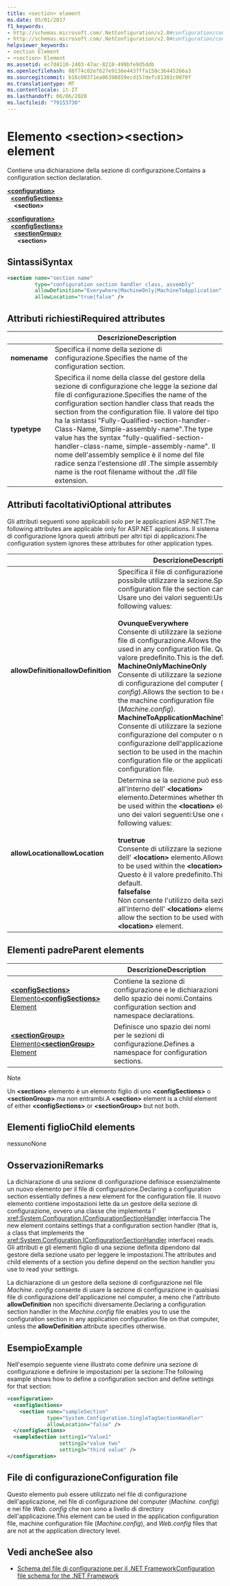 ```yaml
---
title: <section> element
ms.date: 05/01/2017
f1_keywords:
- http://schemas.microsoft.com/.NetConfiguration/v2.0#configuration/configSections/section
- http://schemas.microsoft.com/.NetConfiguration/v2.0#configuration/configSections/sectionGroup/section
helpviewer_keywords:
- section Element
- <section> Element
ms.assetid: ec7d4110-2403-47ac-8218-499bfe9d5ddb
ms.openlocfilehash: 88f74c02ef627e9136e4437ffa150c36445266a3
ms.sourcegitcommit: b16c00371ea06398859ecd157defc81301c9070f
ms.translationtype: MT
ms.contentlocale: it-IT
ms.lasthandoff: 06/06/2020
ms.locfileid: "79153730"
---
```

# <a name="section-element"></a><span data-ttu-id="84cdf-102">Elemento \<section></span><span class="sxs-lookup"><span data-stu-id="84cdf-102">\<section> element</span></span>

<span data-ttu-id="84cdf-103">Contiene una dichiarazione della sezione di configurazione.</span><span class="sxs-lookup"><span data-stu-id="84cdf-103">Contains a configuration section declaration.</span></span>

[**\<configuration>**](configuration-element.md)\
&nbsp;&nbsp;[**\<configSections>**](configsections-element-for-configuration.md)\
&nbsp;&nbsp;&nbsp;&nbsp;**\<section>**

[**\<configuration>**](configuration-element.md)\
&nbsp;&nbsp;[**\<configSections>**](configsections-element-for-configuration.md)\
&nbsp;&nbsp;&nbsp;&nbsp;[**\<sectionGroup>**](sectiongroup-element-for-configsections.md)\
&nbsp;&nbsp;&nbsp;&nbsp;&nbsp;&nbsp;**\<section>**

## <a name="syntax"></a><span data-ttu-id="84cdf-104">Sintassi</span><span class="sxs-lookup"><span data-stu-id="84cdf-104">Syntax</span></span>

```xml
<section name="section name"
         type="configuration section handler class, assembly"
         allowDefinition="Everywhere|MachineOnly|MachineToApplication"
         allowLocation="true|false" />
```

## <a name="required-attributes"></a><span data-ttu-id="84cdf-105">Attributi richiesti</span><span class="sxs-lookup"><span data-stu-id="84cdf-105">Required attributes</span></span>

|           | <span data-ttu-id="84cdf-106">Descrizione</span><span class="sxs-lookup"><span data-stu-id="84cdf-106">Description</span></span> |
| --------- | ----------- |
| <span data-ttu-id="84cdf-107">**nome**</span><span class="sxs-lookup"><span data-stu-id="84cdf-107">**name**</span></span>  | <span data-ttu-id="84cdf-108">Specifica il nome della sezione di configurazione.</span><span class="sxs-lookup"><span data-stu-id="84cdf-108">Specifies the name of the configuration section.</span></span> |
| <span data-ttu-id="84cdf-109">**type**</span><span class="sxs-lookup"><span data-stu-id="84cdf-109">**type**</span></span>  | <span data-ttu-id="84cdf-110">Specifica il nome della classe del gestore della sezione di configurazione che legge la sezione dal file di configurazione.</span><span class="sxs-lookup"><span data-stu-id="84cdf-110">Specifies the name of the configuration section handler class that reads the section from the configuration file.</span></span> <span data-ttu-id="84cdf-111">Il valore del tipo ha la sintassi "Fully-Qualified-section-handler-Class-Name, Simple-assembly-name".</span><span class="sxs-lookup"><span data-stu-id="84cdf-111">The type value has the syntax "fully-qualified-section-handler-class-name, simple-assembly-name".</span></span> <span data-ttu-id="84cdf-112">Il nome dell'assembly semplice è il nome del file radice senza l'estensione *dll* .</span><span class="sxs-lookup"><span data-stu-id="84cdf-112">The simple assembly name is the root filename without the *.dll* file extension.</span></span> |

## <a name="optional-attributes"></a><span data-ttu-id="84cdf-113">Attributi facoltativi</span><span class="sxs-lookup"><span data-stu-id="84cdf-113">Optional attributes</span></span>

<span data-ttu-id="84cdf-114">Gli attributi seguenti sono applicabili solo per le applicazioni ASP.NET.</span><span class="sxs-lookup"><span data-stu-id="84cdf-114">The following attributes are applicable only for ASP.NET applications.</span></span> <span data-ttu-id="84cdf-115">Il sistema di configurazione Ignora questi attributi per altri tipi di applicazioni.</span><span class="sxs-lookup"><span data-stu-id="84cdf-115">The configuration system ignores these attributes for other application types.</span></span>

|                     | <span data-ttu-id="84cdf-116">Descrizione</span><span class="sxs-lookup"><span data-stu-id="84cdf-116">Description</span></span> |
| ------------------- | ----------- |
| <span data-ttu-id="84cdf-117">**allowDefinition**</span><span class="sxs-lookup"><span data-stu-id="84cdf-117">**allowDefinition**</span></span> | <span data-ttu-id="84cdf-118">Specifica il file di configurazione in cui è possibile utilizzare la sezione.</span><span class="sxs-lookup"><span data-stu-id="84cdf-118">Specifies which configuration file the section can be used in.</span></span> <span data-ttu-id="84cdf-119">Usare uno dei valori seguenti:</span><span class="sxs-lookup"><span data-stu-id="84cdf-119">Use one of the following values:</span></span><br><br><span data-ttu-id="84cdf-120">**Ovunque**</span><span class="sxs-lookup"><span data-stu-id="84cdf-120">**Everywhere**</span></span><br><span data-ttu-id="84cdf-121">Consente di utilizzare la sezione in qualsiasi file di configurazione.</span><span class="sxs-lookup"><span data-stu-id="84cdf-121">Allows the section to be used in any configuration file.</span></span> <span data-ttu-id="84cdf-122">Questo è il valore predefinito.</span><span class="sxs-lookup"><span data-stu-id="84cdf-122">This is the default.</span></span><br><span data-ttu-id="84cdf-123">**MachineOnly**</span><span class="sxs-lookup"><span data-stu-id="84cdf-123">**MachineOnly**</span></span><br><span data-ttu-id="84cdf-124">Consente di utilizzare la sezione solo nel file di configurazione del computer (*Machine. config*).</span><span class="sxs-lookup"><span data-stu-id="84cdf-124">Allows the section to be used only in the machine configuration file (*Machine.config*).</span></span><br><span data-ttu-id="84cdf-125">**MachineToApplication**</span><span class="sxs-lookup"><span data-stu-id="84cdf-125">**MachineToApplication**</span></span><br><span data-ttu-id="84cdf-126">Consente di utilizzare la sezione nel file di configurazione del computer o nel file di configurazione dell'applicazione.</span><span class="sxs-lookup"><span data-stu-id="84cdf-126">Allows the section to be used in the machine configuration file or the application configuration file.</span></span> |
| <span data-ttu-id="84cdf-127">**allowLocation**</span><span class="sxs-lookup"><span data-stu-id="84cdf-127">**allowLocation**</span></span>   | <span data-ttu-id="84cdf-128">Determina se la sezione può essere utilizzata all'interno dell' **\<location>** elemento.</span><span class="sxs-lookup"><span data-stu-id="84cdf-128">Determines whether the section can be used within the **\<location>** element.</span></span> <span data-ttu-id="84cdf-129">Usare uno dei valori seguenti:</span><span class="sxs-lookup"><span data-stu-id="84cdf-129">Use one of the following values:</span></span><br><br><span data-ttu-id="84cdf-130">**true**</span><span class="sxs-lookup"><span data-stu-id="84cdf-130">**true**</span></span><br><span data-ttu-id="84cdf-131">Consente di utilizzare la sezione all'interno dell' **\<location>** elemento.</span><span class="sxs-lookup"><span data-stu-id="84cdf-131">Allows the section to be used within the **\<location>** element.</span></span> <span data-ttu-id="84cdf-132">Questo è il valore predefinito.</span><span class="sxs-lookup"><span data-stu-id="84cdf-132">This is the default.</span></span><br><span data-ttu-id="84cdf-133">**false**</span><span class="sxs-lookup"><span data-stu-id="84cdf-133">**false**</span></span><br><span data-ttu-id="84cdf-134">Non consente l'utilizzo della sezione all'interno dell' **\<location>** elemento.</span><span class="sxs-lookup"><span data-stu-id="84cdf-134">Does not allow the section to be used within the **\<location>** element.</span></span> |

## <a name="parent-elements"></a><span data-ttu-id="84cdf-135">Elementi padre</span><span class="sxs-lookup"><span data-stu-id="84cdf-135">Parent elements</span></span>

|     | <span data-ttu-id="84cdf-136">Descrizione</span><span class="sxs-lookup"><span data-stu-id="84cdf-136">Description</span></span> |
| --- | ----------- |
| [<span data-ttu-id="84cdf-137">**\<configSections>** Elemento</span><span class="sxs-lookup"><span data-stu-id="84cdf-137">**\<configSections>** Element</span></span>](configsections-element-for-configuration.md) | <span data-ttu-id="84cdf-138">Contiene la sezione di configurazione e le dichiarazioni dello spazio dei nomi.</span><span class="sxs-lookup"><span data-stu-id="84cdf-138">Contains configuration section and namespace declarations.</span></span> |
| [<span data-ttu-id="84cdf-139">**\<sectionGroup>** Elemento</span><span class="sxs-lookup"><span data-stu-id="84cdf-139">**\<sectionGroup>** Element</span></span>](sectiongroup-element-for-configsections.md) | <span data-ttu-id="84cdf-140">Definisce uno spazio dei nomi per le sezioni di configurazione.</span><span class="sxs-lookup"><span data-stu-id="84cdf-140">Defines a namespace for configuration sections.</span></span> |

> [!NOTE]
> <span data-ttu-id="84cdf-141">Un **\<section>** elemento è un elemento figlio di uno **\<configSections>** o **\<sectionGroup>** ma non entrambi.</span><span class="sxs-lookup"><span data-stu-id="84cdf-141">A **\<section>** element is a child element of either **\<configSections>** or **\<sectionGroup>** but not both.</span></span>

## <a name="child-elements"></a><span data-ttu-id="84cdf-142">Elementi figlio</span><span class="sxs-lookup"><span data-stu-id="84cdf-142">Child elements</span></span>

<span data-ttu-id="84cdf-143">nessuno</span><span class="sxs-lookup"><span data-stu-id="84cdf-143">None</span></span>

## <a name="remarks"></a><span data-ttu-id="84cdf-144">Osservazioni</span><span class="sxs-lookup"><span data-stu-id="84cdf-144">Remarks</span></span>

<span data-ttu-id="84cdf-145">La dichiarazione di una sezione di configurazione definisce essenzialmente un nuovo elemento per il file di configurazione.</span><span class="sxs-lookup"><span data-stu-id="84cdf-145">Declaring a configuration section essentially defines a new element for the configuration file.</span></span> <span data-ttu-id="84cdf-146">Il nuovo elemento contiene impostazioni lette da un gestore della sezione di configurazione, ovvero una classe che implementa l' <xref:System.Configuration.IConfigurationSectionHandler> interfaccia.</span><span class="sxs-lookup"><span data-stu-id="84cdf-146">The new element contains settings that a configuration section handler (that is, a class that implements the <xref:System.Configuration.IConfigurationSectionHandler> interface) reads.</span></span> <span data-ttu-id="84cdf-147">Gli attributi e gli elementi figlio di una sezione definita dipendono dal gestore della sezione usato per leggere le impostazioni.</span><span class="sxs-lookup"><span data-stu-id="84cdf-147">The attributes and child elements of a section you define depend on the section handler you use to read your settings.</span></span>

<span data-ttu-id="84cdf-148">La dichiarazione di un gestore della sezione di configurazione nel file *Machine. config* consente di usare la sezione di configurazione in qualsiasi file di configurazione dell'applicazione nel computer, a meno che l'attributo **allowDefinition** non specifichi diversamente.</span><span class="sxs-lookup"><span data-stu-id="84cdf-148">Declaring a configuration section handler in the *Machine.config* file enables you to use the configuration section in any application configuration file on that computer, unless the **allowDefinition** attribute specifies otherwise.</span></span>

## <a name="example"></a><span data-ttu-id="84cdf-149">Esempio</span><span class="sxs-lookup"><span data-stu-id="84cdf-149">Example</span></span>

<span data-ttu-id="84cdf-150">Nell'esempio seguente viene illustrato come definire una sezione di configurazione e definire le impostazioni per la sezione:</span><span class="sxs-lookup"><span data-stu-id="84cdf-150">The following example shows how to define a configuration section and define settings for that section:</span></span>

```xml
<configuration>
  <configSections>
    <section name="sampleSection"
             type="System.Configuration.SingleTagSectionHandler"
             allowLocation="false" />
  </configSections>
  <sampleSection setting1="Value1"
                 setting2="value two"
                 setting3="third value" />
</configuration>
```

## <a name="configuration-file"></a><span data-ttu-id="84cdf-151">File di configurazione</span><span class="sxs-lookup"><span data-stu-id="84cdf-151">Configuration file</span></span>

<span data-ttu-id="84cdf-152">Questo elemento può essere utilizzato nel file di configurazione dell'applicazione, nel file di configurazione del computer (*Machine. config*) e nei file *Web. config* che non sono a livello di directory dell'applicazione.</span><span class="sxs-lookup"><span data-stu-id="84cdf-152">This element can be used in the application configuration file, machine configuration file (*Machine.config*), and *Web.config* files that are not at the application directory level.</span></span>

## <a name="see-also"></a><span data-ttu-id="84cdf-153">Vedi anche</span><span class="sxs-lookup"><span data-stu-id="84cdf-153">See also</span></span>

- [<span data-ttu-id="84cdf-154">Schema del file di configurazione per il .NET Framework</span><span class="sxs-lookup"><span data-stu-id="84cdf-154">Configuration file schema for the .NET Framework</span></span>](index.md)
